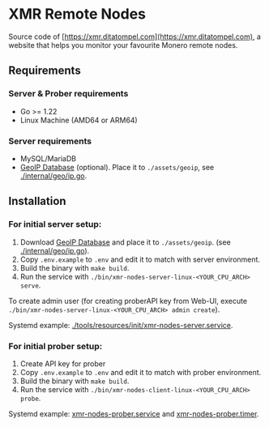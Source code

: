 # XMR Remote Nodes

Source code of [https://xmr.ditatompel.com](https://xmr.ditatompel.com), a website that helps you monitor your favourite Monero remote nodes.

## Requirements

### Server & Prober requirements

- Go >= 1.22
- Linux Machine (AMD64 or ARM64)

### Server requirements

- MySQL/MariaDB
- [GeoIP Database](https://dev.maxmind.com/geoip/geoip2/geolite2/) (optional). Place it to `./assets/geoip`, see [./internal/geo/ip.go](./internal/geo/ip.go).

## Installation

### For initial server setup:

1. Download [GeoIP Database](https://dev.maxmind.com/geoip/geoip2/geolite2/) and place it to `./assets/geoip`. (see [./internal/geo/ip.go](./internal/geo/ip.go)).
2. Copy `.env.example` to `.env` and edit it to match with server environment.
3. Build the binary with `make build`.
4. Run the service with `./bin/xmr-nodes-server-linux-<YOUR_CPU_ARCH> serve`.

To create admin user (for creating proberAPI key from Web-UI, execute `./bin/xmr-nodes-server-linux-<YOUR_CPU_ARCH> admin create`).

Systemd example: [./tools/resources/init/xmr-nodes-server.service](./tools/resources/init/xmr-nodes-server.service).

### For initial prober setup:

1. Create API key for prober
2. Copy `.env.example` to `.env` and edit it to match with prober environment.
3. Build the binary with `make build`.
4. Run the service with `./bin/xmr-nodes-client-linux-<YOUR_CPU_ARCH> probe`.

Systemd example: [xmr-nodes-prober.service](./tools/resources/init/xmr-nodes-prober.service) and [xmr-nodes-prober.timer](./tools/resources/init/xmr-nodes-prober.timer).

